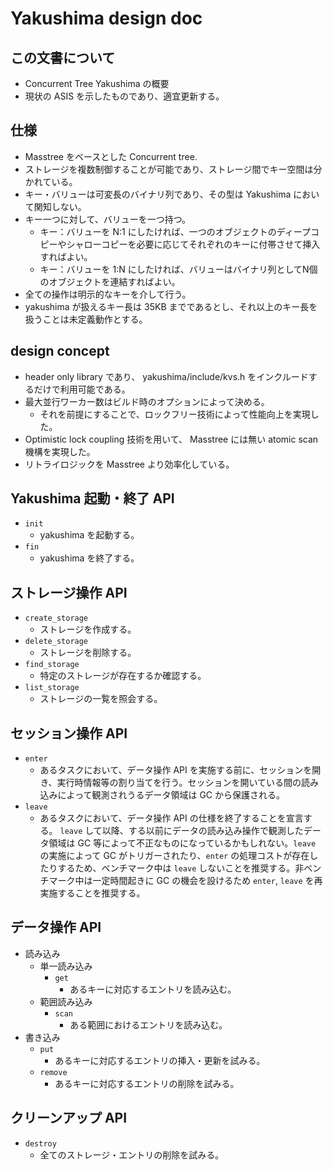 # Yakushima design doc

## この文書について
- Concurrent Tree Yakushima の概要
- 現状の ASIS を示したものであり、適宜更新する。

## 仕様
- Masstree をベースとした Concurrent tree.
- ストレージを複数制御することが可能であり、ストレージ間でキー空間は分かれている。
- キー・バリューは可変長のバイナリ列であり、その型は Yakushima において関知しない。
- キー一つに対して、バリューを一つ持つ。
  - キー：バリューを N:1 にしたければ、一つのオブジェクトのディープコピーやシャローコピーを必要に応じてそれぞれのキーに付帯させて挿入すればよい。
  - キー：バリューを 1:N にしたければ、バリューはバイナリ列としてN個のオブジェクトを連結すればよい。
- 全ての操作は明示的なキーを介して行う。
- yakushima が扱えるキー長は 35KB までであるとし、それ以上のキー長を扱うことは未定義動作とする。

## design concept
- header only library であり、 yakushima/include/kvs.h をインクルードするだけで利用可能である。
- 最大並行ワーカー数はビルド時のオプションによって決める。
  - それを前提にすることで、ロックフリー技術によって性能向上を実現した。
- Optimistic lock coupling 技術を用いて、 Masstree には無い atomic scan 機構を実現した。
- リトライロジックを Masstree より効率化している。

## Yakushima 起動・終了 API
- `init`
  - yakushima を起動する。
- `fin`
  - yakushima を終了する。

## ストレージ操作 API
- `create_storage`
  - ストレージを作成する。
- `delete_storage`
  - ストレージを削除する。
- `find_storage`
  - 特定のストレージが存在するか確認する。
- `list_storage`
  - ストレージの一覧を照会する。

## セッション操作 API
- `enter`
  - あるタスクにおいて、データ操作 API を実施する前に、セッションを開き、実行時情報等の割り当てを行う。セッションを開いている間の読み込みによって観測されうるデータ領域は GC から保護される。
- `leave`
  - あるタスクにおいて、データ操作 API の仕様を終了することを宣言する。 `leave` して以降、する以前にデータの読み込み操作で観測したデータ領域は GC 等によって不正なものになっているかもしれない。`leave` の実施によって GC がトリガーされたり、`enter` の処理コストが存在したりするため、ベンチマーク中は `leave` しないことを推奨する。非ベンチマーク中は一定時間起きに GC の機会を設けるため `enter`, `leave` を再実施することを推奨する。

## データ操作 API
- 読み込み
  - 単一読み込み
    - `get`
      - あるキーに対応するエントリを読み込む。
  - 範囲読み込み
    - `scan`
      - ある範囲におけるエントリを読み込む。
- 書き込み
  - `put`
    - あるキーに対応するエントリの挿入・更新を試みる。
  - `remove`
    - あるキーに対応するエントリの削除を試みる。

## クリーンアップ API
- `destroy`
  - 全てのストレージ・エントリの削除を試みる。